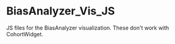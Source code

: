 # BiasAnalyzer_Vis_JS
JS files for the BiasAnalyzer visualization. 
These don't work with CohortWidget.
